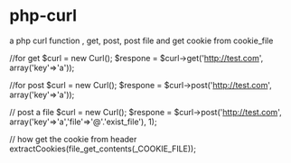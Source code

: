 # php-curl
a php curl function ,  get, post, post file and get cookie from cookie_file


 //for get 
  $curl = new Curl();
  $respone = $curl->get('http://test.com', array('key'=>'a'));
  
//for post 
  $curl = new Curl();
  $respone = $curl->post('http://test.com', array('key'=>'a'));
  
// post a file
  $curl = new Curl();
  $respone = $curl->post('http://test.com', array('key'=>'a','file'=>'@'.'exist_file'), 1);
  
// how get the cookie from header
extractCookies(file_get_contents(_COOKIE_FILE));
